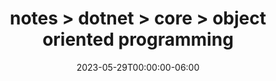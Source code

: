 ---
title: "notes > dotnet > core > object oriented programming"
date: "2023-05-29T00:00:00-06:00"
draft: false
---